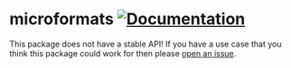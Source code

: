 # microformats [![Documentation](https://godoc.org/hawx.me/code/microformats?status.svg)](http://godoc.org/hawx.me/code/microformats)

This package does not have a stable API! If you have a use case that you think
this package could work for then please [open an
issue](https://github.com/hawx/microformats/issues/new).
